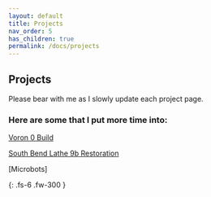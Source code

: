 ```yaml
---
layout: default
title: Projects
nav_order: 5
has_children: true
permalink: /docs/projects
---
```


## [](#header-2)Projects
Please bear with me as I slowly update each project page.


### Here are some that I put more time into:

[Voron 0 Build]({{site.baseurl}}/docs/04-projects/voron.html)

[South Bend Lathe 9b Restoration]({{site.baseurl}}/docs/04-projects/southbend.html)

[Microbots]

{: .fs-6 .fw-300 }